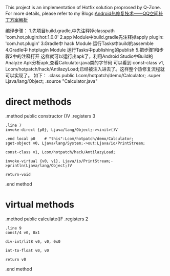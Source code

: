 This project is an implementation of Hotfix solution proprosed by Q-Zone. For more details, please refer to my Blogs:[Android热修复技术——QQ空间补丁方案解析](https://yq.aliyun.com/articles/70320?spm=5176.100239.blogcont70321.17.CjiJTQ)

编译步骤：
1.先项目build.gradle,中先注释掉classpath 'com.hot.plugin:hot:1.0.0'
2.app Module中build.gradle先注释掉apply plugin: 'com.hot.plugin'
3.Gradle中 hack Module 运行Tasks中build的assemble
4.Gradle中  hotplugin Module 运行Tasks中publishing的publish
5.把步骤1和步骤2中的注释打开
这样就可以运行出apk了，利用Android Studio中Build的Analyze Apk分析apk,查看Calculator.java类的字节码
可以看到   const-class v1, Lcom/hotpatch/hack/AntilazyLoad;已经被注入进去了。这样整个热修复流程就可以实现了。
如下：
.class public Lcom/hotpatch/demo/Calculator;
.super Ljava/lang/Object;
.source "Calculator.java"


# direct methods
.method public constructor <init>()V
    .registers 3

    .line 7
    invoke-direct {p0}, Ljava/lang/Object;-><init>()V

    .end local p0    # "this":Lcom/hotpatch/demo/Calculator;
    sget-object v0, Ljava/lang/System;->out:Ljava/io/PrintStream;

    const-class v1, Lcom/hotpatch/hack/AntilazyLoad;

    invoke-virtual {v0, v1}, Ljava/io/PrintStream;->println(Ljava/lang/Object;)V

    return-void
.end method


# virtual methods
.method public calculate()F
    .registers 2

    .line 9
    const/4 v0, 0x1

    div-int/lit8 v0, v0, 0x0

    int-to-float v0, v0

    return v0
.end method